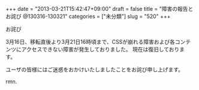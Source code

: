 +++
date = "2013-03-21T15:42:47+09:00"
draft = false
title = "障害の報告とお詫び @130316-130321"
categories = ["未分類"]
slug = "520"
+++

お詫び

3月16日、移転直後より3月21日16時頃まで、CSSが崩れる障害および各コンテンツにアクセスできない障害が発生しておりました。
現在は復旧しております。

ユーザの皆様にはご迷惑をおかけいたしましたことをお詫び申し上げます。

rmn.
